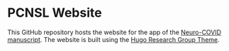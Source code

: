 # PCNSL Website

This GitHub repository hosts the website for the app of the [Neuro-COVID manuscript](https://doi.org/10.1186/s13073-022-01110-1).
The website is built using the [Hugo Research Group Theme](https://github.com/HugoBlox/theme-research-group).
